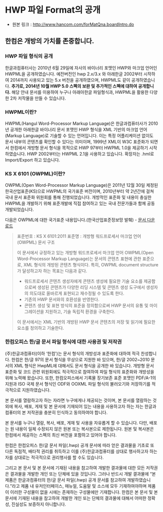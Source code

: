 # HWP 파일 Format의 공개
* 원본 링크 : http://www.hancom.com/forMatQna.boardIntro.do

## 한컴은 개방의 가치를 존중합니다.
### HWP 파일 형식의 공개
한글과컴퓨터사는 2010년 6월 29일에 자사의 바이너리 포맷인 HWP와 마크업 언어인 HWPML을 공개하였습니다. 
예전버전인 hwp 2.x/3.x 와 아래한글 2002부터 시작하여 2014까지 사용되고 있는 5.x 버전을 공개하였으며, HWPML도 같이 공개하였습니다. 
**추가로, 2014년 10월 HWP 5.0 스펙의 보완 및 추가적인 스펙에 대하여 공개합니다.**
해당 안내 문서를 이용하여 누구나 아래아한글 파일형식과, HWPML을 활용한 다양한 2차 저작물을 만들 수 있습니다.

### HWPML이란?
HWPML(Hangul Word-Processor Markup Language)은 한글과컴퓨터사가 2010년 공개한 아래한글 바이너리 문서 포맷인 HWP 형식을 XML 기반의 마크업 언어(Markup Language)로 기술할 수 있는 언어입니다. 
이는 특정 어플리케이션 없이도 문서 내부의 콘텐츠를 확인할 수 있다는 의미이며, 1999년 XML이 W3C 표준화가 되면서 한컴에서 개방형 문서 형식을 목적으로 HWP 97부터 HWPML 1.0을 제공하기 시작하였습니다. 
HWP 2002부터는 HWPML 2.1을 사용하고 있습니다. 확장자는 .hml로 Import/Export 하고 있습니다.

### KS X 6101 (OWPML)이란?
OWPML(Open Word-Processor Markup Language)은 2011년 12월 30일 제정된 한국산업표준(KS)으로 HWPML의 국가표준 버전이며, 2010년부터 약 2년간에 걸쳐 국내 문서 표준화 위원회를 통해 진행되었습니다. 
개방적인 표준화 및 내용이 충실한 HWPML을 개발하기 위해 표준개발에 직접 참여하고 있는 국내 전문가들과 함께 공동 개발되었습니다.

다음은 OWPML에 대한 국가표준 내용입니다.(한국산업표준정보망 발췌) - [문서 다운로드](http://www.kssn.net/stdks/KS_detail.asp?k1=X&k2=6101&k3=1)

> 표준번호 : KS X 6101:2011 
> 표준명 : 개방형 워드프로세서 마크업 언어 (OWPML) 문서 구조
> 
> 이 문서에서 규정하고 있는 개방형 워드프로세서 마크업 언어 OWPML(Open Word-Processor Markup Language)는 문서의 콘텐츠 표현에 관한 표준으로, XML 형식의 개방된 콘텐츠 형식이다. 특히, OWPML document structure가 달성하고자 하는 목표는 다음과 같다.
> 
> * 워드프로세서 콘텐츠 생성자에게 콘텐츠 생성에 필요한 기술 요소를 제공함으로써 생성된 콘텐츠가 다양한 리딩 시스템 및 콘텐츠 생성 도구에서 생성자의 의도대로 올바르게 표현되고 재수정될 수 있도록 한다.
> * 기존의 HWP 문서와의 호환성을 반영한다.
> * 콘텐츠 생성 및 표현 방식의 표준을 정의함으로써 HWP 문서의 유통 및 마이그레이션을 지원하고, 기술 독립적 환경을 구축한다.
> 
> 이 문서에서는 XML 기반의 개방된 HWP 문서 콘텐츠의 저장 및 읽기에 필요한 요소를 정의하고 기술한다.

### 한컴오피스 한/글 문서 파일 형식에 대한 사용권 및 저작권
(주)한글과컴퓨터(이하 ‘한컴')는 문서 형식의 개방성과 표준화에 대하여 적극 찬성합니다. 한컴은 한/글 97의 문서 형식을 무상으로 지원한 바 있으며, 한/글 2002~2010 문서의 XML 형식은 HwpML에 대해서도 문서 형식을 공개한 바 있습니다. 개방형 문서 표준화 및 코드 관련 위원회에도 적극적으로 참여하여 파일 형식의 표준화와 개방성을 위해 노력해 왔습니다. 또한, 한컴오피스에서 기록물 장기보존 표준 포맷인 PDF/A-1의 지원과 ISO 국제 문서 형식인 ODF와 OOXML 파일 형식의 불러오기와 저장하기를 적극적으로 지원하였습니다.
 
본 문서를 열람하고자 하는 자라면 누구에게나 제공되는 것이며, 본 문서를 열람하는 것 외에 복사, 배포, 게재 및 본 문서에 기재되어 있는 내용을 사용하고자 하는 자는 한글과컴퓨터의 본 저작권을 충분히 인식하고 동의하여야 합니다.
 
본 문서를 누구나 열람, 복사, 배포, 게재 및 사용을 자유롭게 할 수 있습니다. 다만, 배포는 원 내용이 일체 수정되지 않은 원본 또는 복사본으로 제한됩니다. 원본 및 복사본은 한컴에서 제공하는 스펙의 최신 버전을 포함하고 있어야 합니다.
 
한컴은 한컴오피스 한/글 문서 파일(.hwp) 공개 문서에 따라 얻은 결과물을 기초로 또 다른 독점적, 배타적 권리를 취득하고 이를 (주)한글과컴퓨터를 상대로 행사하고자 하는 자를 상대로는 적극적으로 권리행사를 할 수도 있습니다. 
 
그리고 본 문서 및 본 문서에 기재된 내용을 참고하여 개발한 결과물에 대한 모든 저작권은 결과물을 개발한 개인 또는 단체에 있을 것입니다. 그러나 반드시 개발 결과물에 “본 제품은 한글과컴퓨터의 한/글 문서 파일(.hwp) 공개 문서를 참고하여 개발하였습니다.”라고 제품 내 유저인터페이스, 매뉴얼, 도움말 및 소스에 모두 기재하여야하며 제품이 이러한 구성물이 없을 시에는 존재하는 구성물에만 기재합니다. 한컴은 본 문서 및 본 문서에 기재된 내용을 참고하여 개발한 개인 또는 단체의 결과물에 대해서 어떠한 정확성, 진실성도 보증하지 아니합니다.

